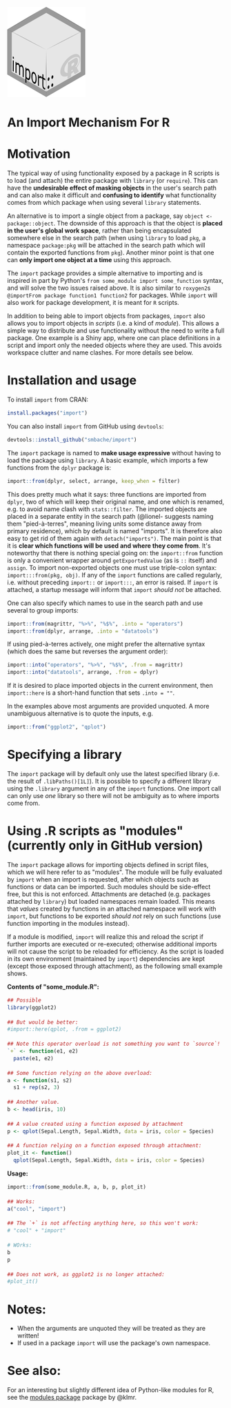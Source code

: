 ![Alt text](./import.png?raw=true "import logo")
# An Import Mechanism For R

# Motivation
The typical way of using functionality exposed by a package in R scripts is to 
load (and attach) the entire package with `library` (or `require`). This can 
have the **undesirable effect of masking objects** in the user's search path 
and can also make it difficult and **confusing to identify** what functionality 
comes from which package when using several `library` statements.

An alternative is to import a single object from a package, say `object <-
package::object`. The downside of this approach is that the object is **placed 
in the user's global work space**, rather than being encapsulated somewhere else
in the search path (when using `library` to load `pkg`, a namespace `package:pkg` 
will be attached in the search path which will contain the exported functions 
from `pkg`). Another minor point is that one can **only import one object at a 
time** using this approach.

The `import` package provides a simple alternative to importing and is inspired
in part by Python's `from some_module import some_function` syntax, and will
solve the two issues raised above. It is also similar to `roxygen2`s 
`@importFrom package function1 function2` for packages. While `import` will 
also work for package development, it is meant for `R` scripts.

In addition to being able to import objects from packages, `import` also allows
you to import objects in *scripts* (i.e. a kind of *module*). This allows
a simple way to distribute and use functionality without the need to write
a full package. One example is a Shiny app, where one can place definitions 
in a script and import only the needed objects where they are used. This 
avoids workspace clutter and name clashes. For more details see below.

# Installation and usage 

To install `import` from CRAN:
```R
install.packages("import")
```

You can also install `import` from GitHub using `devtools`:

```R
devtools::install_github("smbache/import")
```

The `import` package is named to **make usage expressive** without having to 
load the package using `library`. A basic example, which imports a few functions
from the `dplyr` package is:

```R
import::from(dplyr, select, arrange, keep_when = filter)
```

This does pretty much what it says: three functions are imported from `dplyr`,
two of which will keep their original name, and one which is renamed, e.g. to
avoid name clash with `stats::filter`. The imported objects are placed in a
separate entity in the search path (@lionel- suggests naming them "pied-à-terres", 
meaning living units some distance away from primary residence), which by 
default is named "imports". It is therefore also easy to get rid of them again 
with `detach("imports")`. The main point is that it is **clear which functions 
will be used and where they come from**. It's noteworthy that there is nothing 
special going on: the `import::from` function is only a convenient wrapper 
around `getExportedValue` (as is `::` itself) and `assign`. To import 
non-exported objects one must use triple-colon syntax: `import:::from(pkg, obj)`.
If any of the `import` functions are called regularly, i.e. without preceding
`import::` or `import:::`, an error is raised. If `import` is attached, a 
startup message will inform that `import` *should not* be attached.

One can also specify which names to use in the search path and use several to 
group imports:

```R
import::from(magrittr, "%>%", "%$%", .into = "operators") 
import::from(dplyr, arrange, .into = "datatools")
```

If using pied-à-terres actively, one might prefer the alternative syntax 
(which does the same but reverses the argument order):

```R
import::into("operators", "%>%", "%$%", .from = magrittr)
import::into("datatools", arrange, .from = dplyr)
```
If it is desired to place imported objects in the current environment, 
then `import::here` is a short-hand function that sets `.into = ""`.

In the examples above most arguments are provided unquoted. A more unambiguous
alternative is to quote the inputs, e.g. 

```R
import::from("ggplot2", "qplot")
```

# Specifying a library
The `import` package will by default only use the latest specified library
(i.e. the result of `.libPaths()[1L]`). It is possible to specify a different
library using the `.library` argument in any of the `import` functions.
One import call can only use *one* library so there will not be ambiguity
as to where imports come from.

# Using .R scripts as "modules" (currently only in GitHub version)
The `import` package allows for importing objects defined in script files,
which we will here refer to as "modules".
The module will be fully evaluated by `import` when an import is requested, 
after which objects such as functions or data can be imported. 
Such modules should be side-effect free, but this is
not enforced. Attachments are detached (e.g. packages attached by `library`)
but loaded namespaces remain loaded. This means that *values* created 
by functions in an attached namespace will work with `import`, but 
functions to be exported *should not* rely on such functions (use function
importing in the modules instead).

If a module is modified, `import` will
realize this and reload the script if further imports are executed or 
re-executed; otherwise additional imports will not cause the script to be 
reloaded for efficiency. As the script is loaded in its own environment 
(maintained by `import`) dependencies are kept (except those exposed through
attachment), as the following small example shows.

**Contents of "some_module.R":**
```R
## Possible
library(ggplot2)

## But would be better:
#import::here(qplot, .from = ggplot2)

## Note this operator overload is not something you want to `source`!
`+` <- function(e1, e2)
  paste(e1, e2)

## Some function relying on the above overload:
a <- function(s1, s2)
  s1 + rep(s2, 3)

## Another value.
b <- head(iris, 10)

## A value created using a function exposed by attachment 
p <- qplot(Sepal.Length, Sepal.Width, data = iris, color = Species)

## A function relying on a function exposed through attachment:
plot_it <- function()
  qplot(Sepal.Length, Sepal.Width, data = iris, color = Species)

```

**Usage:**
```R
import::from(some_module.R, a, b, p, plot_it)

## Works:
a("cool", "import")

## The `+` is not affecting anything here, so this won't work:
# "cool" + "import"

# WOrks:
b
p

## Does not work, as ggplot2 is no longer attached:
#plot_it()
```

# Notes:

* When the arguments are unquoted they will be treated as they are written!
* If used in a package `import` will use the package's own namespace.

# See also:

For an interesting but slightly different idea of Python-like modules for R, see the 
[modules package](https://github.com/klmr/modules)
package by @klmr.
